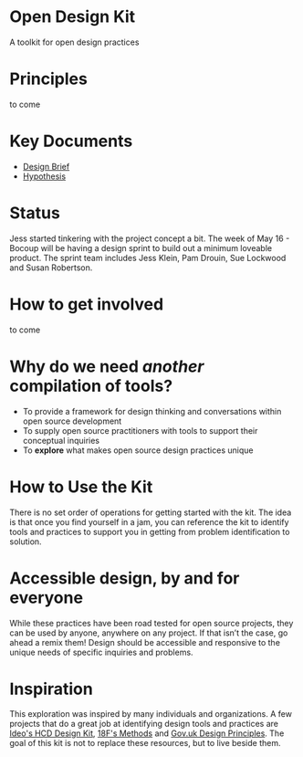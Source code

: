 # Open Design Kit
A toolkit for open design practices

# Principles
to come

# Key Documents
- [Design Brief](https://docs.google.com/document/d/1VVnxsAXJ6ZdNwcGVtBU0kzBdBiTxxB-muxrU-UDUN3Y/edit?usp=sharing)
- [Hypothesis](https://github.com/bocoup/opendesignkit/wiki/Hypotheses)

# Status
Jess started tinkering with the project concept a bit. The week of May 16 - Bocoup will be having a design sprint to build out a minimum loveable product. The sprint team includes Jess Klein, Pam Drouin, Sue Lockwood and Susan Robertson. 

# How to get involved
to come

# Why do we need *another* compilation of tools?
* To provide a framework for design thinking and conversations within open source development
* To supply open source practitioners with tools to support their conceptual inquiries
* To **explore** what makes open source design practices unique 

# How to Use the Kit
There is no set order of operations for getting started with the kit.  The idea is that once you find yourself in a jam, you can reference the kit to identify tools and practices to support you in getting from problem identification to solution. 


# Accessible design, by and for everyone
While these practices have been road tested for open source projects, they can be used by anyone, anywhere on any project. If that isn’t the case, go ahead a remix them! Design should be accessible and responsive to the unique needs of specific inquiries and problems. 


# Inspiration
This exploration was inspired by many individuals and organizations. A few projects that do a great job at identifying design tools and practices are [Ideo's HCD Design Kit](http://www.designkit.org/), [18F's Methods](https://methods.18f.gov/) and [Gov.uk Design Principles](https://www.gov.uk/design-principles). The goal of this kit is not to replace these resources, but to live beside them. 
